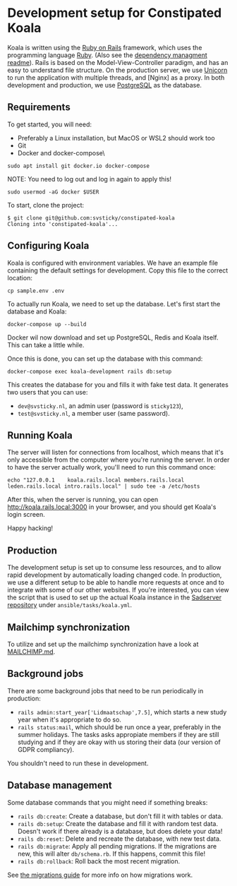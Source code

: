 # Development setup for Constipated Koala

Koala is written using the [Ruby on Rails] framework, which uses the programming
language [Ruby]. (Also see the [dependency managment readme](/DEPENDENCIES.md)).
Rails is based on the Model-View-Controller paradigm, and has an easy to
understand file structure. On the production server, we use [Unicorn] to run the
application with multiple threads, and [Nginx] as a proxy. In both development
and production, we use [PostgreSQL] as the database.

[PostgreSQL]: https://www.postgresql.org/
[Ruby on Rails]: https://guides.rubyonrails.org/getting_started.html
[Ruby]: https://www.ruby-lang.org/
[Unicorn]: https://bogomips.org/unicorn/

## Requirements

To get started, you will need:

- Preferably a Linux installation, but MacOS or WSL2 should work too
- Git
- Docker and docker-compose\

```shell
sudo apt install git docker.io docker-compose
```

NOTE: You need to log out and log in again to apply this!

```shell
sudo usermod -aG docker $USER
```

To start, clone the project:

```console
$ git clone git@github.com:svsticky/constipated-koala
Cloning into 'constipated-koala'...
```

## Configuring Koala

Koala is configured with environment variables. We have an example file
containing the default settings for development. Copy this file to the correct
location:

``` shell
cp sample.env .env
```

To actually run Koala, we need to set up the database. Let's first start the
database and Koala:

``` shell
docker-compose up --build
```

Docker wil now download and set up PostgreSQL, Redis and Koala itself. This can
take a little while.

Once this is done, you can set up the database with this command:

```console
docker-compose exec koala-development rails db:setup
```

This creates the database for you and fills it with fake test data.
It generates two users that you can use:

- `dev@svsticky.nl`, an admin user (password is `sticky123`),
- `test@svsticky.nl`, a member user (same password).

## Running Koala

The server will listen for connections from localhost, which means that it's
only accessible from the computer where you're running the server. In order to
have the server actually work, you'll need to run this command once:

```console
echo "127.0.0.1    koala.rails.local members.rails.local leden.rails.local intro.rails.local" | sudo tee -a /etc/hosts
```

After this, when the server is running, you can open
<http://koala.rails.local:3000> in your browser, and you should get Koala's login
screen.

Happy hacking!

## Production

The development setup is set up to consume less resources, and to allow rapid
development by automatically loading changed code. In production, we use
a different setup to be able to handle more requests at once and to integrate
with some of our other websites. If you're interested, you can view the script
that is used to set up the actual Koala instance in the [Sadserver repository]
under `ansible/tasks/koala.yml`.

[Sadserver repository]: https://github.com/svsticky/sadserver

## Mailchimp synchronization

To utilize and set up the mailchimp synchronization have a look at [MAILCHIMP.md](MAILCHIMP.md).

## Background jobs

There are some background jobs that need to be run periodically in production:

- `rails admin:start_year['Lidmaatschap',7.5]`, which starts a new study year
  when it's appropriate to do so.
- `rails status:mail`, which should be run once a year, preferably in the summer
  holidays. The tasks asks appropiate members if they are still studying and if
  they are okay with us storing their data (our version of GDPR compliancy).

You shouldn't need to run these in development.

## Database management

Some database commands that you might need if something breaks:

- `rails db:create`: Create a database, but don't fill it with tables or data.
- `rails db:setup`: Create the database and fill it with random test data.
  Doesn't work if there already is a database, but does delete your data!
- `rails db:reset`: Delete and recreate the database, with new test data.
- `rails db:migrate`: Apply all pending migrations. If the migrations are new,
  this will alter `db/schema.rb`. If this happens, commit this file!
- `rails db:rollback`: Roll back the most recent migration.

See [the migrations guide] for more info on how migrations work.

[the migrations guide]: https://guides.rubyonrails.org/active_record_migrations.html
